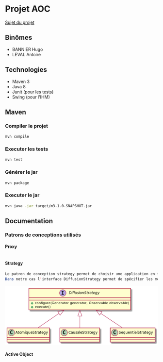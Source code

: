 # Projet AOC

[Sujet du projet](TP_observer_parallele.pdf)

## Binômes
* BANNIER Hugo
* LEVAL Antoire 

## Technologies
* Maven 3
* Java 8
* Junit (pour les tests)
* Swing (pour l'IHM)

## Maven

### Compiler le projet
  ```bash
  mvn compile
  ```

### Executer les tests
  ```bash
  mvn test
  ```

### Générer le jar
  ```bash
  mvn package
  ```
### Executer le jar
  ```bash
  mvn java -jar target/m3-1.0-SNAPSHOT.jar
  ```
 

## Documentation

### Patrons de conceptions utilisés

#### Proxy
```java
```
#### Strategy
```java
Le patron de conception strategy permet de choisir une application en fonction d'un context.
Dans notre cas l'interface DiffusionStrategy permet de spécifier les méthodes communes à chaques implémentation. 
```
![ClassUpdate](./schema/png/schema_strategy.png)
#### Active Object
#### 
